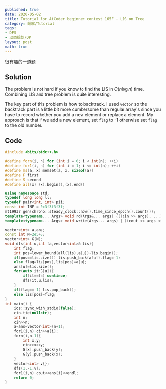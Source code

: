 ```yaml
---
published: true
date: 2020-05-02
title: Tutorial for AtCoder beginner contest 165F - LIS on Tree
category: 题解/Tutorial
tags:
- DFS
- 动态规划/DP
layout: post
math: true
---
```

很有趣的一道题
<!--more-->

## Solution

The problem is not hard if you know to find the LIS in $O(n\log n)$ time. Combining LIS and tree problem is quite interesting.

The key part of this problem is how to backtrack. I used `vector` so the backtrack part is a little bit more cumbersome than regular array's since you have to record whether you add a new element or replace a element. My approach is that if we add a new element, set `flag` to -1 otherwise set `flag` to the old number.

## Code

```cpp
#include <bits/stdc++.h>

#define forn(i, n) for (int i = 0; i < int(n); ++i)
#define for1(i, n) for (int i = 1; i <= int(n); ++i)
#define ms(a, x) memset(a, x, sizeof(a))
#define F first
#define S second
#define all(x) (x).begin(),(x).end()

using namespace std;
typedef long long ll;
typedef pair<int, int> pii;
const int INF = 0x3f3f3f3f;
mt19937 gen(chrono::steady_clock::now().time_since_epoch().count());
template<typename... Args> void rd(Args&... args) {((cin >> args), ...);}
template<typename... Args> void write(Args... args) { ((cout << args << " "), ...); cout<<endl;}

vector<int> a,ans;
const int N=2e5+5;
vector<int> G[N];
void dfs(int u,int fa,vector<int>& lis){
    int flag;
    int pos=lower_bound(all(lis),a[u])-lis.begin();
    if(pos==lis.size()) lis.push_back(a[u]),flag=-1;
    else flag=lis[pos],lis[pos]=a[u];
    ans[u]=lis.size();
    for(auto it:G[u]){
        if(it==fa) continue;
        dfs(it,u,lis);
    }
    if(flag==-1) lis.pop_back();
    else lis[pos]=flag;
}
int main() {
    ios::sync_with_stdio(false);
    cin.tie(nullptr);
    int n;
    cin>>n;
    a=ans=vector<int>(n+1);
    for1(i,n) cin>>a[i];
    forn(i,n-1){
        int x,y;
        cin>>x>>y;
        G[x].push_back(y);
        G[y].push_back(x);
    }
    vector<int> v{};
    dfs(1,-1,v);
    for1(i,n) cout<<ans[i]<<endl;
    return 0;
}
```
